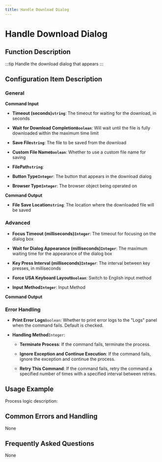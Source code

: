 ```yaml
---
title: Handle Download Dialog
---
```


# Handle Download Dialog

## Function Description

:::tip 
Handle the download dialog that appears
:::

## Configuration Item Description

### General

**Command Input**

- **Timeout (seconds)`string`**: The timeout for waiting for the download, in seconds

- **Wait for Download Completion`Boolean`**: Will wait until the file is fully downloaded within the maximum time limit

- **Save File`string`**: The file to be saved from the download

- **Custom File Name`Boolean`**: Whether to use a custom file name for saving

- **FilePath`string`**: 

- **Button Type`Integer`**: The button that appears in the download dialog

- **Browser Type`Integer`**: The browser object being operated on


**Command Output**

- **File Save Location`string`**: The location where the downloaded file will be saved

### Advanced

- **Focus Timeout (milliseconds)`Integer`**: The timeout for focusing on the dialog box

- **Wait for Dialog Appearance (milliseconds)`Integer`**: The maximum waiting time for the appearance of the dialog box

- **Key Press Interval (milliseconds)`Integer`**: The interval between key presses, in milliseconds

- **Force USA Keyboard Layout`Boolean`**: Switch to English input method

- **Input Method`Integer`**: Input Method


**Command Output**

### Error Handling

- **Print Error Logs**`Boolean`: Whether to print error logs to the "Logs" panel when the command fails. Default is checked. 

- **Handling Method**`Integer`:

    - **Terminate Process**: If the command fails, terminate the process.

    - **Ignore Exception and Continue Execution**: If the command fails, ignore the exception and continue the process.

    - **Retry This Command**: If the command fails, retry the command a specified number of times with a specified interval between retries.

## Usage Example

Process logic description:

## Common Errors and Handling

None

## Frequently Asked Questions

None

